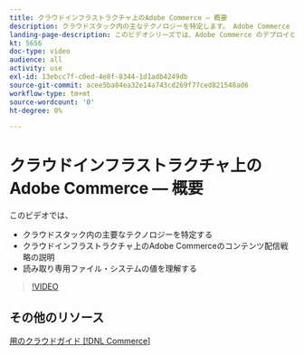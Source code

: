 ```yaml
---
title: クラウドインフラストラクチャ上のAdobe Commerce — 概要
description: クラウドスタック内の主なテクノロジーを特定します。 Adobe Commerce のコンテンツ配信戦略について説明します。読み取り専用のファイルシステムの価値を理解します。
landing-page-description: このビデオシリーズでは、Adobe Commerce のデプロイと管理に使用するクラウドインフラストラクチャーの概要について説明します。
kt: 5656
doc-type: video
audience: all
activity: use
exl-id: 13ebcc7f-c0ed-4e8f-8344-1d1adb4249db
source-git-commit: acee5ba84ea32e14a743cd269f77ced821548ad6
workflow-type: tm+mt
source-wordcount: '0'
ht-degree: 0%

---
```


# クラウドインフラストラクチャ上のAdobe Commerce — 概要

このビデオでは、

- クラウドスタック内の主要なテクノロジーを特定す&#x200B;る
- クラウドインフラストラクチャ上のAdobe Commerceのコンテンツ配信戦略の説明
- 読み取り専用ファイル・システムの値を理解する

>[!VIDEO](https://video.tv.adobe.com/v/35298?quality=12&learn=on)

## その他のリソース

[用のクラウドガイド [!DNL Commerce]](https://devdocs.magento.com/cloud/bk-cloud.html)
